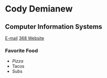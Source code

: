 # Cody Demianew
## Computer Information Systems
[E-mail](cdemianew@gmail.com)
[368 Website](http://vcd.github.io/368/)

### Favorite Food
* _Pizza_
* Tacos
* Subs
